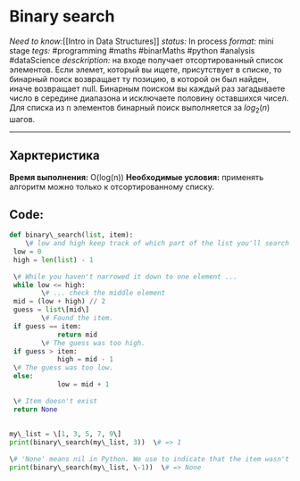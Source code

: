 # Binary search
*Need to know:*[[Intro in Data Structures]]
*status:* In process
*format:* mini stage
*tegs:* #programming #maths #binarMaths #python #analysis #dataScience 
*desckription:* на входе получает отсортированный список элементов. Если элемет, который вы ищете, присутствует в списке, то бинарный поиск возвращает ту позицию, в которой он был найден, иначе возвращает null. Бинарным поиском вы каждый раз загадываете число в середине диапазона и исключаете половину оставшихся чисел. Для списка из n элементов бинарный поиск выполняется за $log_2(n)$ шагов.


---
## Харктеристика
**Время выполнения:** O(log(n))
**Необходимые условия:** применять алгоритм можно только к отсортированному списку.

## Code:
```python
def binary\_search(list, item):  
    \# low and high keep track of which part of the list you'll search in.  
 low = 0  
 high = len(list) - 1  
  
 \# While you haven't narrowed it down to one element ...  
 while low <= high:  
        \# ... check the middle element  
 mid = (low + high) // 2  
 guess = list\[mid\]  
        \# Found the item.  
 if guess == item:  
            return mid  
        \# The guess was too high.  
 if guess > item:  
            high = mid - 1  
 \# The guess was too low.  
 else:  
            low = mid + 1  
  
 \# Item doesn't exist  
 return None  
  
  
my\_list = \[1, 3, 5, 7, 9\]  
print(binary\_search(my\_list, 3))  \# => 1  
  
\# 'None' means nil in Python. We use to indicate that the item wasn't found.  
print(binary\_search(my\_list, \-1))  \# => None
```